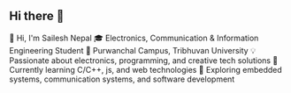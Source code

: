 ## Hi there 👋
👋 Hi, I'm Sailesh Nepal
🎓 Electronics, Communication & Information Engineering Student
🏫 Purwanchal Campus, Tribhuvan University
💡 Passionate about electronics, programming, and creative tech solutions
🌱 Currently learning C/C++, js, and web technologies
🔧 Exploring embedded systems, communication systems, and software development

